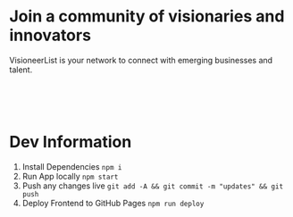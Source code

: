 # Join a community of visionaries and innovators
VisioneerList is your network to connect with emerging businesses and talent.

<br>
<br>
<br>

# Dev Information

1. Install Dependencies `npm i`
2. Run App locally `npm start`
3. Push any changes live `git add -A && git commit -m "updates" && git push`
4. Deploy Frontend to GitHub Pages `npm run deploy`